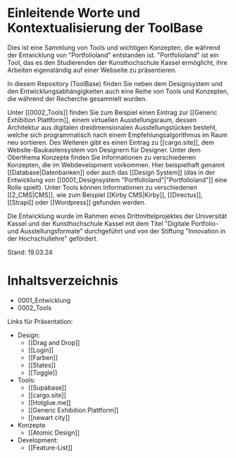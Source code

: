 # Einleitende Worte und Kontextualisierung der ToolBase

Dies ist eine Sammlung von Tools und wichtigen Konzepten, die während der Entwicklung von "Portfolioland" entstanden ist. "Portfolioland" ist ein Tool, das es den Studierenden der Kunsthochschule Kassel ermöglicht, ihre Arbeiten eigenständig auf einer Webseite zu präsentieren.

In diesem Repository (ToolBase) finden Sie neben dem Designsystem und den Entwicklungsabhängigkeiten auch eine Reihe von Tools und Konzepten, die während der Recherche gesammelt wurden.

Unter [[0002_Tools]] finden Sie zum Beispiel einen Eintrag zur [[Generic Exhibition Plattform]], einem virtuellen Ausstellungsraum, dessen Architektur aus digitalen dreidimensionalen Ausstellungstücken besteht, welche sich programmatisch nach einem Empfehlungsalgorithmus im Raum neu sortieren. 
Des Weiteren gibt es einen Eintrag zu [[cargo.site]], dem Website-Baukastensystem von Designern für Designer. Unter dem Oberthema Konzepte finden Sie Informationen zu verschiedenen Konzepten, die im Webdevelopment vorkommen. Hier beispielhaft genannt [[Database|Datenbanken]] oder auch das [[Design System]] (das in der Entwicklung von [[0001_Designsystem "Portfolioland"|"Portfolioland"]] eine Rolle spielt).
Unter Tools können Informationen zu verschiedenen [[2_CMS|CMS]], wie zum Beispiel [[Kirby CMS|Kirby]], [[Directus]], [[Strapi]] oder [[Wordpress]] gefunden werden.  

Die Entwicklung wurde im Rahmen eines Drittmittelprojektes der Universität Kassel und der Kunsthochschule Kassel mit dem Titel "Digitale Portfolio- und Ausstellungsformate" durchgeführt und von der Stiftung "Innovation in der Hochschullehre" gefördert.

Stand: 19.03.24

# Inhaltsverzeichnis
 - 0001_Entwicklung
 - 0002_Tools
 
Links für Präsentation:
- Design: 
	- [[Drag and Drop]]
	- [[Login]]
	- [[Farben]]
	- [[States]]
	- [[Toggle]]
 - Tools:
	 - [[Supabase]]
	 - [[cargo.site]]
	 - [[Hotglue.me]]
	 -  [[Generic Exhibition Plattform]]
	 - [[newart city]]
- Konzepte
	 - [[Atomic Design]]
- Development:
	- [[Feature-List]]
